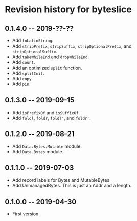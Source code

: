 # Revision history for byteslice

## 0.1.4.0 -- 2019-??-??

* Add `toLatinString`.
* Add `stripPrefix`, `stripSuffix`, `stripOptionalPrefix`, and
  `stripOptionalSuffix`.
* Add `takeWhileEnd` and `dropWhileEnd`.
* Add `count`.
* Add an optimized `split` function.
* Add `splitInit`.
* Add `copy`.
* Add `pin`.

## 0.1.3.0 -- 2019-09-15

* Add `isPrefixOf` and `isSuffixOf`.
* Add `foldl`, `foldr`, `foldl'`, and `foldr'`.

## 0.1.2.0 -- 2019-08-21

* Add `Data.Bytes.Mutable` module.
* Add `Data.Bytes` module.

## 0.1.1.0 -- 2019-07-03

* Add record labels for Bytes and MutableBytes
* Add UnmanagedBytes. This is just an Addr and a length.

## 0.1.0.0 -- 2019-04-30

* First version.
